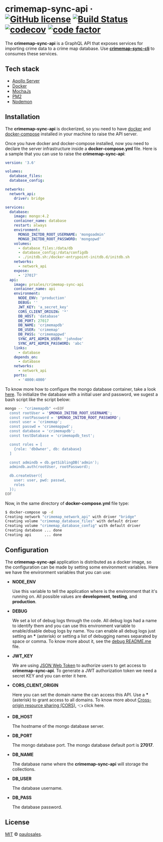 # crimemap-sync-api &middot; [![GitHub license](https://img.shields.io/badge/license-MIT-blue.svg)](https://github.com/paulosales/crimemap-sync-api/blob/master/LICENSE) [![Build Status](https://travis-ci.com/paulosales/crimemap-sync-api.svg?branch=master)](https://travis-ci.com/paulosales/crimemap-sync-api) [![codecov](https://codecov.io/gh/paulosales/crimemap-sync-api/branch/master/graph/badge.svg)](https://codecov.io/gh/paulosales/crimemap-sync-api) [![code factor](https://img.shields.io/codefactor/grade/github/paulosales/crimemap-sync-api/master)](https://www.codefactor.io/repository/github/paulosales/crimemap-sync-api)

The **crimemap-sync-api** is a GraphQL API that exposes services for importing crime data to a crime map database. Use **[crimemap-sync-cli](https://github.com/paulosales/crimemap-sync-cli)** to consumes these services.

## Tech stack

- [Apollo Server](https://github.com/apollographql/apollo-server)
- [Docker](https://www.docker.com/)
- [MochaJs](https://mochajs.org/)
- [PM2](https://pm2.keymetrics.io/)
- [Nodemon](https://nodemon.io/)

## Installation

The **crimemap-sync-api** is dockerized, so you need to have [docker](https://docs.docker.com/install/) and [docker-compose](https://docs.docker.com/compose/install/) installed in your machine to raise the API server.

Once you have docker and docker-compose installed, now you need to declare the server infrastructure inside a **docker-compose.yml** file. Here is a sample that you can use to raise the **crimemap-sync-api**:

```yaml
version: '3.6'

volumes:
  database_files:
  database_config:

networks:
  network_api:
    driver: bridge

services:
  database:
    image: mongo:4.2
    container_name: database
    restart: always
    environment:
      MONGO_INITDB_ROOT_USERNAME: 'mongoadmin'
      MONGO_INITDB_ROOT_PASSWORD: 'mongopwd'
    volumes:
      - database_files:/data/db
      - database_config:/data/configdb
      - ./initdb.sh:/docker-entrypoint-initdb.d/initdb.sh
    networks:
      - network_api
    expose:
      - '27017'
  api:
    image: prsales/crimemap-sync-api
    container_name: api
    environment:
      NODE_ENV: 'production'
      DEBUG: ''
      JWT_KEY: 'a_secret_key'
      CORS_CLIENT_ORIGIN: '*'
      DB_HOST: 'database'
      DB_PORT: 27017
      DB_NAME: 'crimemapdb'
      DB_USER: 'crimemap'
      DB_PASS: 'crimemappwd'
      SYNC_API_ADMIN_USER: 'johndoe'
      SYNC_API_ADMIN_PASSWORD: 'abc'
    links:
      - database
    depends_on:
      - database
    networks:
      - network_api
    ports:
      - '4000:4000'
```

To know more how to configure the mongo database container, take a look [here](https://hub.docker.com/_/mongo).
To initialize the database with a initial user and password, we sugest a bash script like the script below:

```bash
mongo -- "crimemapdb" <<EOF
  const rootUser = '$MONGO_INITDB_ROOT_USERNAME';
  const rootPassword = '$MONGO_INITDB_ROOT_PASSWORD';
  const user = 'crimemap';
  const passwd = 'crimemappwd';
  const database = 'crimemapdb';
  const testDatabase = 'crimemapdb_test';

  const roles = [
    {role: 'dbOwner', db: database}
  ]

  const admindb = db.getSiblingDB('admin');
  admindb.auth(rootUser, rootPassword);

  db.createUser({
    user: user, pwd: passwd,
    roles
  });
EOF
```

Now, in the same directory of **docker-compose.yml** file type:

```bash
$ docker-compose up -d
Creating network "crimemap_network_api" with driver "bridge"
Creating volume "crimemap_database_files" with default driver
Creating volume "crimemap_database_config" with default driver
Creating database ... done
Creating api      ... done
```

## Configuration

The **crimemap-sync-api** application is distributed as a docker image, so the configuration can be made by setting some environment variables. Here we have the environment variables that you can use:

- **NODE_ENV**

  Use this variable to tell the application where is the environment that it's running on. All possible values are **development**, **testing**, and **production**.

- **DEBUG**

  We set a lot of debug logs through the code. All debug logs had a name to identify them and you can use this environment variable to enable/disable debug logs by name. You can enable all debug logs just setting an **\*** (asterisk) or setting a list of debugging names separated by space or comma. To know more about it, see the [debug README.me](https://github.com/visionmedia/debug#usage) file.

- **JWT_KEY**

  We are using [JSON Web Token](https://jwt.io/) to authorize users to get access to **crimemap-sync-api**. To generate a JWT authorization token we need a secret KEY and you can enter it here.

- **CORS_CLIENT_ORIGIN**

  Here you can set the domain name the can access this API. Use a **\*** (asterisk) to grant access to all domains. To know more about [Cross-origin resource sharing (CORS)](https://pt.wikipedia.org/wiki/Cross-origin_resource_sharing), 👈 click here.

- **DB_HOST**

  The hostname of the mongo database server.

- **DB_PORT**

  The mongo database port. The mongo database default port is **27017**.

- **DB_NAME**

  The database name where the **crimemap-sync-api** will storage the collections.

- **DB_USER**

  The database username.

- **DB_PASS**

  The database password.

## License

[MIT](https://github.com/paulosales/crimemap-sync-api/blob/master/LICENSE) © [paulosales](https://github.com/paulosales/).
